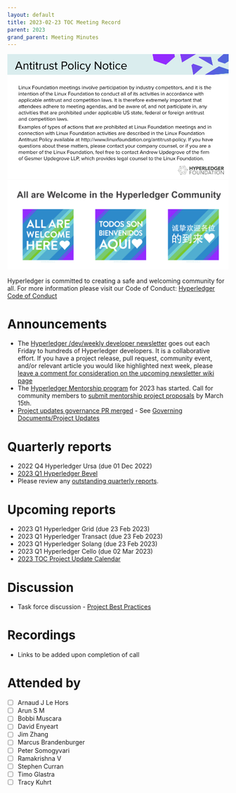 ```yaml
---
layout: default
title: 2023-02-23 TOC Meeting Record
parent: 2023
grand_parent: Meeting Minutes
---
```

![Antitrust Policy Notice](../images/antitrust-policy-notice.png "Antitrust Policy Notice")
![All are Welcome in the Hyperledger Community](../images/all-are-welcome.png "All are Welcome in the Hyperledger Community")

Hyperledger is committed to creating a safe and welcoming community for all. For more information please visit our Code of Conduct: [Hyperledger Code of Conduct](https://toc.hyperledger.org/governing-documents/code-of-conduct.html)

# Announcements
* The [Hyperledger /dev/weekly developer newsletter](https://wiki.hyperledger.org/pages/viewpage.action?pageId=39618905) goes out each Friday to hundreds of Hyperledger developers. It is a collaborative effort. If you have a project release, pull request, community event, and/or relevant article you would like highlighted next week, please [leave a comment for consideration on the upcoming newsletter wiki page](https://wiki.hyperledger.org/display/DR/2023)
* The [Hyperledger Mentorship program](https://wiki.hyperledger.org/display/INTERN/Hyperledger+Mentorship+Program) for 2023 has started. Call for community members to [submit mentorship project proposals](https://wiki.hyperledger.org/display/INTERN/Mentorship+Projects) by March 15th.
* [Project updates governance PR merged](https://github.com/hyperledger/toc/pull/71) - See [Governing Documents/Project Updates](https://toc.hyperledger.org/governing-documents/project-updates.html)

# Quarterly reports
* 2022 Q4 Hyperledger Ursa (due 01 Dec 2022)
* [2023 Q1 Hyperledger Bevel](https://github.com/hyperledger/toc/pull/72)
* Please review any [outstanding quarterly reports](https://github.com/hyperledger/toc/pulls?q=is%3Apr+is%3Aopen+label%3Aquarterly-report+user-review-requested%3A%40me).

# Upcoming reports
* 2023 Q1 Hyperledger Grid (due 23 Feb 2023)
* 2023 Q1 Hyperledger Transact (due 23 Feb 2023)
* 2023 Q1 Hyperledger Solang (due 23 Feb 2023)
* 2023 Q1 Hyperledger Cello (due 02 Mar 2023)
* [2023 TOC Project Update Calendar](https://wiki.hyperledger.org/display/TSC/2023+TOC+Project+Update+Calendar)

# Discussion
* Task force discussion - [Project Best Practices](https://github.com/hyperledger/toc/issues/45)

# Recordings
* Links to be added upon completion of call

# Attended by
* [ ] Arnaud J Le Hors
* [ ] Arun S M
* [ ] Bobbi Muscara
* [ ] David Enyeart
* [ ] Jim Zhang
* [ ] Marcus Brandenburger 
* [ ] Peter Somogyvari
* [ ] Ramakrishna V
* [ ] Stephen Curran 
* [ ] Timo Glastra
* [ ] Tracy Kuhrt
